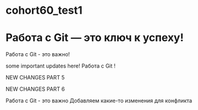 # cohort60_test1
# Работа с Git — это ключ к успеху!

Работа с Git - это важно!



some important updates here!
Работа с Git !

NEW CHANGES PART 5

NEW CHANGES PART 6

Работа с Git - это важно
Добавляем какие-то изменения для конфликта

